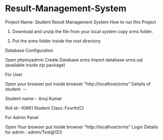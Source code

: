 # Result-Management-System


Project Name: Student Result Management System
How to run this Project

1. Download and unzip the file from your local system copy srms folder.

2. Put the srms folder inside the root directory

Database Configuration

Open phpmyadmin
Create Database srms
Import database srms.sql (available inside zip package)

For User

Open your browser put inside browser “http://localhost/srms”
Details of student  --


Student name-- Anuj Kumar 


Roll id--10861
Student Class: Fourth(C)

For Admin Panel

Open Your browser put inside browser “http://localhost/srms”
Login Details for admin : admin/Test@123


